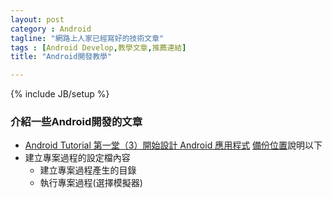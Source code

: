 ```yaml
---
layout: post
category : Android 
tagline: "網路上人家已經寫好的技術文章"
tags : [Android Develop,教學文章,推薦連結]
title: "Android開發教學"

---
```

{% include JB/setup %}

### 介紹一些Android開發的文章


- [Android Tutorial 第一堂（3）開始設計 Android 應用程式][1]
[備份位置][2]說明以下
- 建立專案過程的設定檔內容
	- 建立專案過程產生的目錄
	- 執行專案過程(選擇模擬器)



[1]:	http://www.codedata.com.tw/mobile/android-tutorial-the-1st-class-3-app-project/
[2]:	https://onedrive.live.com/redir?page=view&resid=9E5410AD0DC2833C!33390&authkey=!AFMfQbbpRlxU_Fc